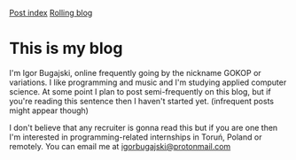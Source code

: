 <a class="butt" href="index/">Post index</a>
<a class="butt" href="roll/">Rolling blog</a>

# This is my blog

I'm Igor Bugajski, online frequently going by the nickname GOKOP or variations.
I like programming and music and I'm studying applied computer science.
At some point I plan to post semi-frequently on this blog,
but if you're reading this sentence then I haven't started yet. (infrequent posts might appear though)

I don't believe that any recruiter is gonna read this but if you are one
then I'm interested in programming-related internships in Toruń, Poland or remotely.
You can email me at igorbugajski@protonmail.com
